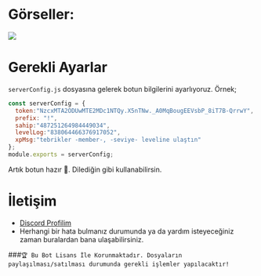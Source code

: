 # Görseller:
<img src="https://cdn.discordapp.com/attachments/834125662565564426/839287598224506920/unknown.png">

# Gerekli Ayarlar
`serverConfig.js` dosyasına gelerek botun bilgilerini ayarlıyoruz.
Örnek;
```js
const serverConfig = {
  token:"NzcxMTA2ODUwMTE2MDc1NTQy.X5nTNw._A0MqBougEEVsbP_8iT7B-QrrwY",
  prefix: "!",
  sahip:"487251264984449034",
  levelLog:"838064466376917052",
  xpMsg:"tebrikler -member-, -seviye- leveline ulaştın"
};
module.exports = serverConfig;
```
Artık botun hazır 🥳. Dilediğin gibi kullanabilirsin.

# İletişim
* [Discord Profilim](https://discord.com/users/487251264984449034)
* Herhangi bir hata bulmanız durumunda ya da yardım isteyeceğiniz zaman buralardan bana ulaşabilirsiniz.

###`🏆 Bu Bot Lisans İle Korunmaktadır. Dosyaların paylaşılması/satılması durumunda gerekli işlemler yapılacaktır!`
